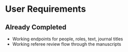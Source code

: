 # User Requirements

## Already Completed

- Working endpoints for people, roles, text, journal titles
- Working referee review flow through the manuscripts
